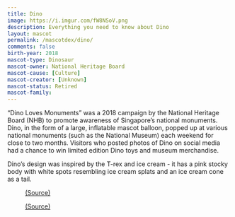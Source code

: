 ```yaml
---
title: Dino
image: https://i.imgur.com/fW8NSoV.png
description: Everything you need to know about Dino
layout: mascot
permalink: /mascotdex/dino/
comments: false
birth-year: 2018
mascot-type: Dinosaur
mascot-owner: National Heritage Board
mascot-cause: [Culture]
mascot-creator: [Unknown]
mascot-status: Retired
mascot-family:
---
```


“Dino Loves Monuments” was a 2018 campaign by the National Heritage Board (NHB) to promote awareness of Singapore’s national monuments. Dino, in the form of a large, inflatable mascot balloon, popped up at various national monuments (such as the National Museum) each weekend for close to two months. Visitors  who posted photos of Dino on social media had a chance to win limited edition Dino toys and museum merchandise. 

Dino’s design was inspired by the T-rex and ice cream - it has a pink stocky body with white spots resembling ice cream splats and an ice cream cone as a tail.

<figure>
<img src="https://i.imgur.com/MuA0Red.jpg" alt="">
<figcaption><a href="https://www.flickr.com/photos/25802865@N08/40736355932" target="_blank">(Source)</a></figcaption>
</figure>

<figure>
<img src="https://i.imgur.com/qmJp3tb.jpg" alt="">
<figcaption><a href="https://www.facebook.com/NationalHeritageBoardSG/posts/pfbid02unmwps5uknk4yhog3uoimRCk3jpE2XzjQu9geQfKJA69BeWAuq4x1phZNdDcQmTol?ref=embed_post" target="_blank">(Source)</a></figcaption>
</figure>

